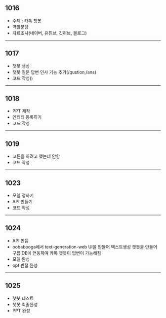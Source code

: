 ## 1016
* 주제 : 카톡 챗봇
* 역할분담
* 자료조사(네이버, 유튜브, 깃허브, 블로그)

---
## 1017
* 챗봇 생성
* 챗봇 질문 답변 인사 기능 추가(/qustion,/ans)
* 코드 작성()

---
## 1018
* PPT 제작
* 엔티티 등록하기
* 코드 작성

---
## 1019
* 코튼을 하려고 했는데 안함
* 코드 작성

---
## 1023
* 모델 정하기
* API 만들기
* 코드 작성

---
## 1024
* API 만듬
* oobabooga에서 text-generation-web UI을 만들어 텍스트생성 챗봇을 만들어
  구름IDE에 연동하여 카톡 챗봇이 답변이 가능해짐
* 모델 완성
* ppt 반절 완성

---
## 1025
* 챗봇 테스트
* 챗봇 최종완성
* PPT 완성